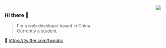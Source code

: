 <img align="right" src="https://github-readme-stats.vercel.app/api?username=twqabc&show_icons=true&icon_color=805AD5&text_color=718096&bg_color=ffffff&hide_title=true" />

### Hi there 👋
> I'm a web developer based in China.   
> Currently a student.

🔗 https://twitter.com/twqabc
